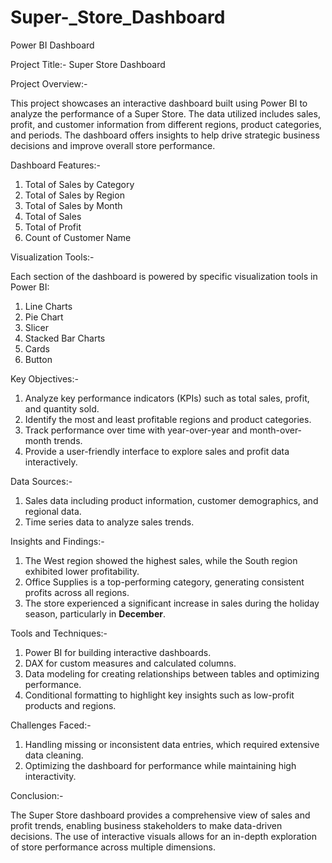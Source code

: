 # Super-_Store_Dashboard
Power BI Dashboard 


Project Title:-
Super Store Dashboard 

Project Overview:-

This project showcases an interactive dashboard built using Power BI to analyze the performance of a Super Store. The data utilized includes sales, profit, and customer information from different regions, product categories, and periods. The dashboard offers insights to help drive strategic business decisions and improve overall store performance.

Dashboard Features:-

1. Total of Sales by Category
2. Total of Sales by Region
3. Total of Sales by Month
4. Total of Sales 
5. Total of Profit
6. Count of Customer Name

Visualization Tools:-

Each section of the dashboard is powered by specific visualization tools in Power BI:
1. Line Charts
2. Pie Chart
3. Slicer
4. Stacked Bar Charts
5. Cards 
6. Button 

Key Objectives:-

1. Analyze key performance indicators (KPIs) such as total sales, profit, and quantity sold.
2. Identify the most and least profitable regions and product categories.
3. Track performance over time with year-over-year and month-over-month trends.
4. Provide a user-friendly interface to explore sales and profit data interactively.

Data Sources:-

1. Sales data including product information, customer demographics, and regional data.
2. Time series data to analyze sales trends.

Insights and Findings:-

1. The West region showed the highest sales, while the South region exhibited lower profitability.
2. Office Supplies is a top-performing category, generating consistent profits across all regions.
3. The store experienced a significant increase in sales during the holiday season, particularly in **December**.

Tools and Techniques:-

1. Power BI for building interactive dashboards.
2. DAX for custom measures and calculated columns.
3. Data modeling for creating relationships between tables and optimizing performance.
4. Conditional formatting to highlight key insights such as low-profit products and regions.

Challenges Faced:-

1. Handling missing or inconsistent data entries, which required extensive data cleaning.
2. Optimizing the dashboard for performance while maintaining high interactivity.

Conclusion:-

The Super Store dashboard provides a comprehensive view of sales and profit trends, enabling business stakeholders to make data-driven decisions. The use of interactive visuals allows for an in-depth exploration of store performance across multiple dimensions.


